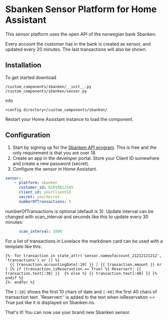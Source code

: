 # Sbanken Sensor Platform for Home Assistant

This sensor platform uses the open API of the norwegian bank Sbanken. 

Every account the customer has in the bank is created as sensor, and updated every 20 minutes. The last transactions will also be shown.

## Installation

To get started download
```
/custom_components/sbanken/__init__.py
/custom_components/sbanken/sensor.py
```
into
```
<config directory>/custom_components/sbanken/
```

Restart your Home Assistant instance to load the component.

## Configuration

1. Start by signing up for the [Sbanken API program](https://sbanken.no/bruke/utviklerportalen/). This is free and the only requirement is that you are over 18.
2. Create an app in the developer portal. Store your Client ID somewhere and create a new password (secret).
3. Configure the sensor in Home Assistant.

```yaml
sensor:
    - platform: sbanken
      customer_id: 01010012345
      client_id: yourClientId
      secret: yourSecret
      numberOfTransactions: 5
```

numberOfTransactions is optional (default is 3).
Update interval can be changed with scan_interval and seconds like this to update every 30 minutes:
```yaml
      scan_interval: 1800
```

For a list of transactions in Lovelace the markdown card can be used with a template like this:
```
{%- for transaction in state_attr('sensor.nameofaccount_21212121212', 'transactions') or [] %}
  {{ transaction.accountingDate[:10] }} | {{ transaction.amount }} kr | {% if (transaction.isReservation == True) %} Reservert: {{ transaction.text[:30] }}  {% else %} {{ transaction.text[:40] }} {% endif %} 
{%- endfor %}
```
The ```[:10]``` shows the first 10 chars of date and ```[:40]``` the first 40 chars of transaction text. 'Reservert:' is added to the text when isReservation == True just like it is displayed on Sbanken.no.


That's it! You can now use your brand new Sbanken sensor.

